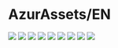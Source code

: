 # AzurAssets/EN
![](https://img.shields.io/badge/EN-8.2.167-blue?style=flat-square)
![](https://img.shields.io/badge/CV-532-blue?style=flat-square)
![](https://img.shields.io/badge/L2D-608-blue?style=flat-square)
![](https://img.shields.io/badge/PIC-22-blue?style=flat-square)
![](https://img.shields.io/badge/BGM-22-blue?style=flat-square)
![](https://img.shields.io/badge/CIPHER-36-blue?style=flat-square)
![](https://img.shields.io/badge/MANGA-57-blue?style=flat-square)
![](https://img.shields.io/badge/PAINTING-189-blue?style=flat-square)
![](https://img.shields.io/badge/DORM-27-blue?style=flat-square)